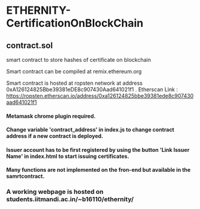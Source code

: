 # ETHERNITY-CertificationOnBlockChain

## contract.sol
smart contract to store hashes of certificate on blockchain

Smart contract can be compiled at remix.ethereum.org

Smart contract is hosted at ropsten network at address 0xA126124825Bbe39381eDE8c907430Aad641021f1 . Etherscan Link : https://ropsten.etherscan.io/address/0xa126124825bbe39381ede8c907430aad641021f1

#### Metamask chrome plugin required.
#### Change variable 'contract_address' in index.js to change contract address if a new contract is deployed.
#### Issuer account has to be first registered by using the button 'Link Issuer Name' in index.html to start issuing certificates.
#### Many functions are not implemented on the fron-end but available in the samrtcontract.

### A working webpage is hosted on students.iitmandi.ac.in/~b16110/ethernity/
